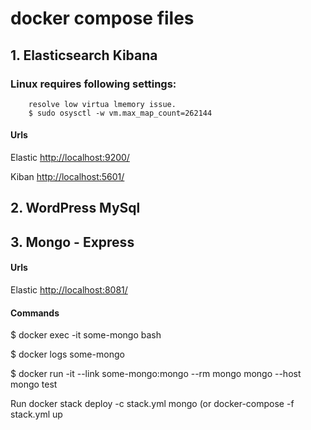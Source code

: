 # docker  compose files
## 1. Elasticsearch Kibana
### Linux requires following settings:
```
    resolve low virtua lmemory issue.
    $ sudo osysctl -w vm.max_map_count=262144
``` 
#### Urls
Elastic [http://localhost:9200/](http://localhost:9200/)

Kiban   [http://localhost:5601/](http://localhost:5601/)

## 2. WordPress MySql

## 3. Mongo - Express

#### Urls
Elastic [http://localhost:8081/](http://localhost:8081/)
#### Commands
$ docker exec -it some-mongo bash

$ docker logs some-mongo

$ docker run -it --link some-mongo:mongo --rm mongo mongo --host mongo test

Run docker stack deploy -c stack.yml mongo (or docker-compose -f stack.yml up
